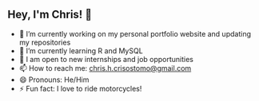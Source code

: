 ## Hey, I'm Chris! 👋

- 🔭 I’m currently working on my personal portfolio website and updating my repositories
- 🌱 I’m currently learning R and MySQL
- 💬 I am open to new internships and job opportunities
- 📫 How to reach me: chris.h.crisostomo@gmail.com
- 😄 Pronouns: He/Him
- ⚡ Fun fact: I love to ride motorcycles!

